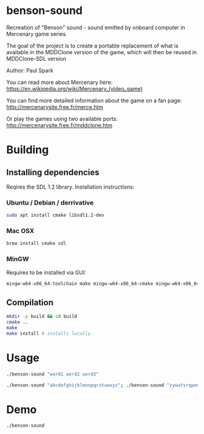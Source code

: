 # benson-sound
Recreation of "Benson" sound - sound emitted by onboard computer in Mercenary game series. 

The goal of the project is to create a portable replacement of what is available in the MDDClone version of the game, which will then be reused in MDDClone-SDL version

Author: Paul Spark

You can read more about Mercenary here:
https://en.wikipedia.org/wiki/Mercenary_(video_game)

You can find more detailed information about the game on a fan page:
http://mercenarysite.free.fr/merce.htm

Or play the games using two available ports:
http://mercenarysite.free.fr/mddclone.htm

# Building

## Installing dependencies 

Reqires the SDL 1.2 library. 
Installation instructions:

### Ubuntu / Debian / derrivative

```bash
sudo apt install cmake libsdl1.2-dev
```

### Mac OSX

```bash
brew install cmake sdl
```

### MinGW

Requires to be installed via GUI:

```bash
mingw-w64-x86_64-toolchain make mingw-w64-x86_64-cmake mingw-w64-x86_64-SDL
```

## Compilation

```bash
mkdir -p build && cd build
cmake ..
make
make install # installs locally
```

# Usage

```bash
./benson-sound "word1 word2 word3"
```

```bash
./benson-sound "abcdefghijklmnopqrstuwxyz"; ./benson-sound "zywutsrqponmlkjihgfedcba"
```

# Demo

```bash
./benson-sound
```

